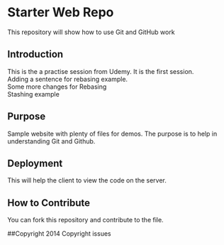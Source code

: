 # Starter Web Repo

This repository will show how to use Git and GitHub work

## Introduction
This is the a practise session from Udemy. It is the first session. <br>
Adding a sentence for rebasing example. <br>
Some more changes for Rebasing <br>
Stashing example

## Purpose

Sample website with plenty of files for demos. The purpose is to help in understanding Git and Github.

## Deployment
This will help the client to view the code on the server.

## How to Contribute
You can fork this repository and contribute to the file.

##Copyright
2014 Copyright issues